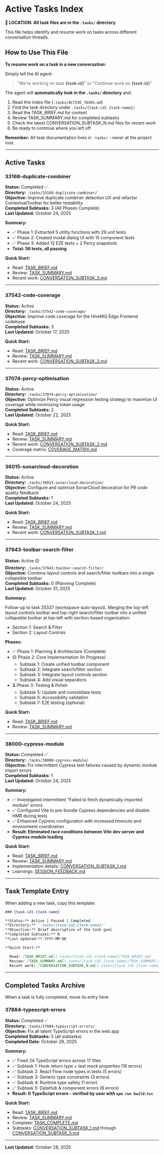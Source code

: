 # Active Tasks Index

**📍 LOCATION: All task files are in the `.tasks/` directory**

This file helps identify and resume work on tasks across different conversation threads.

## How to Use This File

**To resume work on a task in a new conversation:**

Simply tell the AI agent:

> "We're working on task **{task-id}**" or "Continue work on **{task-id}**"

The agent will **automatically look in the `.tasks/` directory** and:

1. Read this index file (`.tasks/ACTIVE_TASKS.md`)
2. Find the task directory under `.tasks/{task-id}-{task-name}/`
3. Read the TASK_BRIEF.md for context
4. Review TASK_SUMMARY.md for completed subtasks
5. Check the latest CONVERSATION_SUBTASK_N.md files for recent work
6. Be ready to continue where you left off

**Remember:** All task documentation lives in `.tasks/` - never at the project root.

---

## Active Tasks

### 33168-duplicate-combiner

**Status:** Completed ✅  
**Directory:** `.tasks/33168-duplicate-combiner/`  
**Objective:** Improve duplicate combiner detection UX and refactor ContextualToolbar for better testability  
**Completed Subtasks:** 3 (All Phases Complete)  
**Last Updated:** October 24, 2025

**Summary:**

- ✅ Phase 1: Extracted 5 utility functions with 29 unit tests
- ✅ Phase 2: Created modal dialog UI with 15 component tests
- ✅ Phase 3: Added 12 E2E tests + 2 Percy snapshots
- **Total: 56 tests, all passing**

**Quick Start:**

- Read: [TASK_BRIEF.md](.tasks/33168-duplicate-combiner/TASK_BRIEF.md)
- Review: [TASK_SUMMARY.md](.tasks/33168-duplicate-combiner/TASK_SUMMARY.md)
- Recent work: [CONVERSATION_SUBTASK_3.md](.tasks/33168-duplicate-combiner/CONVERSATION_SUBTASK_3.md)

---

### 37542-code-coverage

**Status:** Active  
**Directory:** `.tasks/37542-code-coverage/`  
**Objective:** Improve code coverage for the HiveMQ Edge Frontend codebase  
**Completed Subtasks:** 3  
**Last Updated:** October 17, 2025

**Quick Start:**

- Read: [TASK_BRIEF.md](.tasks/37542-code-coverage/TASK_BRIEF.md)
- Review: [TASK_SUMMARY.md](.tasks/37542-code-coverage/TASK_SUMMARY.md)
- Recent work: [CONVERSATION_SUBTASK_3.md](.tasks/37542-code-coverage/CONVERSATION_SUBTASK_3.md)

---

### 37074-percy-optimisation

**Status:** Active  
**Directory:** `.tasks/37074-percy-optimisation/`  
**Objective:** Optimize Percy visual regression testing strategy to maximize UI coverage while minimizing token usage  
**Completed Subtasks:** 2  
**Last Updated:** October 22, 2025

**Quick Start:**

- Read: [TASK_BRIEF.md](.tasks/37074-percy-optimisation/TASK_BRIEF.md)
- Review: [TASK_SUMMARY.md](.tasks/37074-percy-optimisation/TASK_SUMMARY.md)
- Recent work: [CONVERSATION_SUBTASK_2.md](.tasks/37074-percy-optimisation/CONVERSATION_SUBTASK_2.md)
- Coverage matrix: [COVERAGE_MATRIX.md](.tasks/37074-percy-optimisation/COVERAGE_MATRIX.md)

---

### 36015-sonarcloud-decoration

**Status:** Active  
**Directory:** `.tasks/36015-sonarcloud-decoration/`  
**Objective:** Configure and optimize SonarCloud decoration for PR code quality feedback  
**Completed Subtasks:** 1  
**Last Updated:** October 24, 2025

**Quick Start:**

- Read: [TASK_BRIEF.md](.tasks/36015-sonarcloud-decoration/TASK_BRIEF.md)
- Review: [TASK_SUMMARY.md](.tasks/36015-sonarcloud-decoration/TASK_SUMMARY.md)
- Recent work: [CONVERSATION_SUBTASK_1.md](.tasks/36015-sonarcloud-decoration/CONVERSATION_SUBTASK_1.md)

---

### 37943-toolbar-search-filter

**Status:** Active 🟡  
**Directory:** `.tasks/37943-toolbar-search-filter/`  
**Objective:** Combine layout controls and search/filter toolbars into a single collapsible toolbar  
**Completed Subtasks:** 0 (Planning Complete)  
**Last Updated:** October 31, 2025

**Summary:**

Follow-up to task 25337 (workspace-auto-layout). Merging the top-left layout controls toolbar and top-right search/filter toolbar into a unified collapsible toolbar at top-left with section-based organization:

- Section 1: Search & Filter
- Section 2: Layout Controls

**Phases:**

- ✅ Phase 1: Planning & Architecture (Complete)
- 🟡 Phase 2: Core Implementation (In Progress)
  - Subtask 1: Create unified toolbar component
  - Subtask 2: Integrate search/filter section
  - Subtask 3: Integrate layout controls section
  - Subtask 4: Add visual separators
- ⏳ Phase 3: Testing & Polish
  - Subtask 5: Update and consolidate tests
  - Subtask 6: Accessibility validation
  - Subtask 7: E2E testing (optional)

**Quick Start:**

- Read: [TASK_BRIEF.md](.tasks/37943-toolbar-search-filter/TASK_BRIEF.md)
- Review: [TASK_SUMMARY.md](.tasks/37943-toolbar-search-filter/TASK_SUMMARY.md)

---

### 38000-cypress-module

**Status:** Completed ✅  
**Directory:** `.tasks/38000-cypress-module/`  
**Objective:** Fix intermittent Cypress test failures caused by dynamic module import errors  
**Completed Subtasks:** 1  
**Last Updated:** October 24, 2025

**Summary:**

- ✅ Investigated intermittent "Failed to fetch dynamically imported module" errors
- ✅ Configured Vite to pre-bundle Cypress dependencies and disable HMR during tests
- ✅ Enhanced Cypress configuration with increased timeouts and environment coordination
- **Result: Eliminated race conditions between Vite dev server and Cypress module loading**

**Quick Start:**

- Read: [TASK_BRIEF.md](.tasks/38000-cypress-module/TASK_BRIEF.md)
- Review: [TASK_SUMMARY.md](.tasks/38000-cypress-module/TASK_SUMMARY.md)
- Implementation details: [CONVERSATION_SUBTASK_1.md](.tasks/38000-cypress-module/CONVERSATION_SUBTASK_1.md)
- Learnings: [SESSION_FEEDBACK.md](.tasks/38000-cypress-module/SESSION_FEEDBACK.md)

---

## Task Template Entry

When adding a new task, copy this template:

```markdown
### {task-id}-{task-name}

**Status:** Active | Paused | Completed
**Directory:** `.tasks/{task-id}-{task-name}/`
**Objective:** Brief description of the task goal
**Completed Subtasks:** N
**Last Updated:** YYYY-MM-DD

**Quick Start:**

- Read: [TASK_BRIEF.md](.tasks/{task-id}-{task-name}/TASK_BRIEF.md)
- Review: [TASK_SUMMARY.md](.tasks/{task-id}-{task-name}/TASK_SUMMARY.md)
- Recent work: [CONVERSATION_SUBTASK_N.md](.tasks/{task-id}-{task-name}/CONVERSATION_SUBTASK_N.md)
```

---

## Completed Tasks Archive

When a task is fully completed, move its entry here:

### 37884-typescript-errors

**Status:** Completed ✅  
**Directory:** `.tasks/37884-typescript-errors/`  
**Objective:** Fix all latent TypeScript errors in the web app  
**Completed Subtasks:** 5 (all subtasks)  
**Completed Date:** October 28, 2025

**Summary:**

- ✅ Fixed 24 TypeScript errors across 17 files
- ✅ Subtask 1: Hook return type + test mock properties (16 errors)
- ✅ Subtask 2: React Flow node types in tests (5 errors)
- ✅ Subtask 3: Generic type constraints (3 errors)
- ✅ Subtask 4: Runtime type safety (1 error)
- ✅ Subtask 5: DataHub & component errors (8 errors)
- **Result: 0 TypeScript errors - verified by user with `npm run build:tsc`**

**Quick Start:**

- Read: [TASK_BRIEF.md](.tasks/37884-typescript-errors/TASK_BRIEF.md)
- Review: [TASK_SUMMARY.md](.tasks/37884-typescript-errors/TASK_SUMMARY.md)
- Complete: [TASK_COMPLETE.md](.tasks/37884-typescript-errors/TASK_COMPLETE.md)
- Subtasks: [CONVERSATION_SUBTASK_1.md](.tasks/37884-typescript-errors/CONVERSATION_SUBTASK_1.md) through [CONVERSATION_SUBTASK_5.md](.tasks/37884-typescript-errors/CONVERSATION_SUBTASK_5.md)

---

**Last Updated:** October 28, 2025
